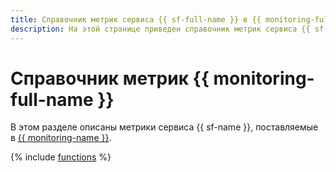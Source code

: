 ```yaml
---
title: Справочник метрик сервиса {{ sf-full-name }} в {{ monitoring-full-name }}
description: На этой странице приведен справочник метрик сервиса {{ sf-name }}, поставляемых в {{ monitoring-full-name }}.
---
```


# Справочник метрик {{ monitoring-full-name }}

В этом разделе описаны метрики сервиса {{ sf-name }}, поставляемые в [{{ monitoring-name }}](../monitoring/index.yaml).

{% include [functions](../_includes/monitoring/metrics-ref/functions.md) %}